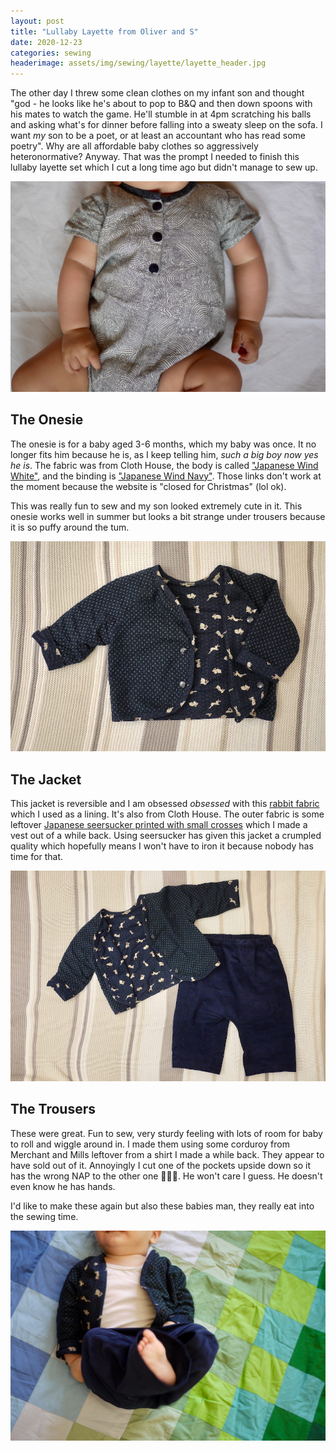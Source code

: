 ```yaml
---
layout: post
title: "Lullaby Layette from Oliver and S"
date: 2020-12-23
categories: sewing
headerimage: assets/img/sewing/layette/layette_header.jpg
---
```


The other day I threw some clean clothes on my infant son and thought "god - he looks like he's about to pop to B&Q and then down spoons with his mates to watch the game. He'll stumble in at 4pm scratching his balls and asking what's for dinner before falling into a sweaty sleep on the sofa. I want *my* son to be a poet, or at least an accountant who has read some poetry". Why are all affordable baby clothes so aggressively heteronormative? Anyway. That was the prompt I needed to finish this lullaby layette set which I cut a long time ago but didn't manage to sew up.

![Onesie](/assets/img/sewing/layette/onesie.jpg)

## The Onesie
The onesie is for a baby aged 3-6 months, which my baby was once. It no longer fits him because he is, as I keep telling him, _such a big boy now yes he is_. The fabric was from Cloth House, the body is called ["Japanese Wind White"](https://www.clothhouse.com/cotton-prints-stripes-checks/japanese-wind), and the binding is ["Japanese Wind Navy"](https://www.clothhouse.com/cotton-prints-stripes-checks/japanese-wind-navy). Those links don't work at the moment because the website is "closed for Christmas" (lol ok).

This was really fun to sew and my son looked extremely cute in it. This onesie works well in summer but looks a bit strange under trousers because it is so puffy around the tum.

![Jacket](/assets/img/sewing/layette/jacket.jpg)

## The Jacket
This jacket is reversible and I am obsessed _obsessed_ with this [rabbit fabric](https://www.clothhouse.com/cotton-prints-stripes-checks/japanese-small-rabbit-blue) which I used as a lining. It's also from Cloth House. The outer fabric is some leftover [Japanese seersucker printed with small crosses](https://merchantandmills.com/store/cloth/tottorri-cross/) which I made a vest out of a while back. Using seersucker has given this jacket a crumpled quality which hopefully means I won't have to iron it because nobody has time for that.


![trousers and top](/assets/img/sewing/layette/trousers_and_top.jpg)

## The Trousers
These were great. Fun to sew, very sturdy feeling with lots of room for baby to roll and wiggle around in. I made them using some corduroy from Merchant and Mills leftover from a shirt I made a while back. They appear to have sold out of it. Annoyingly I cut one of the pockets upside down so it has the wrong NAP to the other one 🤦🏻‍♀️. He won't care I guess. He doesn't even know he has hands.

I'd like to make these again but also these babies man, they really eat into the sewing time.

![Baby outfit](/assets/img/sewing/layette/front_view.jpg)
